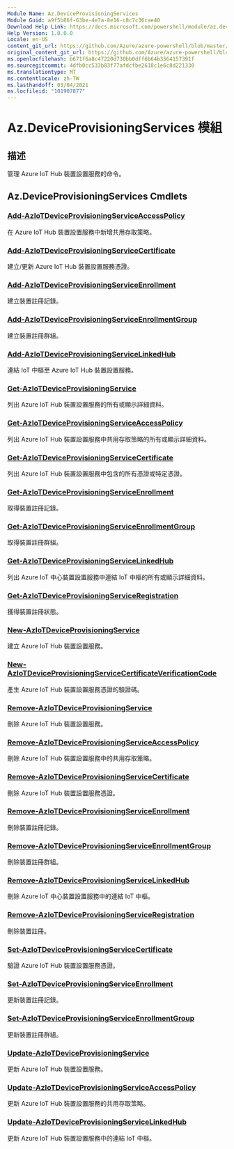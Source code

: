 ```yaml
---
Module Name: Az.DeviceProvisioningServices
Module Guid: a9f5b86f-63be-4e7a-8e16-c8c7c36cae40
Download Help Link: https://docs.microsoft.com/powershell/module/az.deviceprovisioningservices
Help Version: 1.0.0.0
Locale: en-US
content_git_url: https://github.com/Azure/azure-powershell/blob/master/src/DeviceProvisioningServices/DeviceProvisioningServices/help/Az.DeviceProvisioningServices.md
original_content_git_url: https://github.com/Azure/azure-powershell/blob/master/src/DeviceProvisioningServices/DeviceProvisioningServices/help/Az.DeviceProvisioningServices.md
ms.openlocfilehash: b671f6a8c47220d730bb0dff6b64b3564157391f
ms.sourcegitcommit: 4dfb0cc533b83f77afdcfbe2618c1e6c8d221330
ms.translationtype: MT
ms.contentlocale: zh-TW
ms.lasthandoff: 03/04/2021
ms.locfileid: "101907877"
---
```

# Az.DeviceProvisioningServices 模組
## 描述
管理 Azure IoT Hub 裝置設置服務的命令。

## Az.DeviceProvisioningServices Cmdlets
### [Add-AzIoTDeviceProvisioningServiceAccessPolicy](Add-AzIoTDeviceProvisioningServiceAccessPolicy.md)
在 Azure IoT Hub 裝置設置服務中新增共用存取策略。

### [Add-AzIoTDeviceProvisioningServiceCertificate](Add-AzIoTDeviceProvisioningServiceCertificate.md)
建立/更新 Azure IoT Hub 裝置設置服務憑證。

### [Add-AzIoTDeviceProvisioningServiceEnrollment](Add-AzIoTDeviceProvisioningServiceEnrollment.md)
建立裝置註冊記錄。

### [Add-AzIoTDeviceProvisioningServiceEnrollmentGroup](Add-AzIoTDeviceProvisioningServiceEnrollmentGroup.md)
建立裝置註冊群組。

### [Add-AzIoTDeviceProvisioningServiceLinkedHub](Add-AzIoTDeviceProvisioningServiceLinkedHub.md)
連結 IoT 中樞至 Azure IoT Hub 裝置設置服務。

### [Get-AzIoTDeviceProvisioningService](Get-AzIoTDeviceProvisioningService.md)
列出 Azure IoT Hub 裝置設置服務的所有或顯示詳細資料。

### [Get-AzIoTDeviceProvisioningServiceAccessPolicy](Get-AzIoTDeviceProvisioningServiceAccessPolicy.md)
列出 Azure IoT Hub 裝置設置服務中共用存取策略的所有或顯示詳細資料。

### [Get-AzIoTDeviceProvisioningServiceCertificate](Get-AzIoTDeviceProvisioningServiceCertificate.md)
列出 Azure IoT Hub 裝置設置服務中包含的所有憑證或特定憑證。

### [Get-AzIoTDeviceProvisioningServiceEnrollment](Get-AzIoTDeviceProvisioningServiceEnrollment.md)
取得裝置註冊記錄。

### [Get-AzIoTDeviceProvisioningServiceEnrollmentGroup](Get-AzIoTDeviceProvisioningServiceEnrollmentGroup.md)
取得裝置註冊群組。

### [Get-AzIoTDeviceProvisioningServiceLinkedHub](Get-AzIoTDeviceProvisioningServiceLinkedHub.md)
列出 Azure IoT 中心裝置設置服務中連結 IoT 中樞的所有或顯示詳細資料。

### [Get-AzIoTDeviceProvisioningServiceRegistration](Get-AzIoTDeviceProvisioningServiceRegistration.md)
獲得裝置註冊狀態。

### [New-AzIoTDeviceProvisioningService](New-AzIoTDeviceProvisioningService.md)
建立 Azure IoT Hub 裝置設置服務。

### [New-AzIoTDeviceProvisioningServiceCertificateVerificationCode](New-AzIoTDeviceProvisioningServiceCertificateVerificationCode.md)
產生 Azure IoT Hub 裝置設置服務憑證的驗證碼。

### [Remove-AzIoTDeviceProvisioningService](Remove-AzIoTDeviceProvisioningService.md)
刪除 Azure IoT Hub 裝置設置服務。

### [Remove-AzIoTDeviceProvisioningServiceAccessPolicy](Remove-AzIoTDeviceProvisioningServiceAccessPolicy.md)
刪除 Azure IoT Hub 裝置設置服務中的共用存取策略。

### [Remove-AzIoTDeviceProvisioningServiceCertificate](Remove-AzIoTDeviceProvisioningServiceCertificate.md)
刪除 Azure IoT Hub 裝置設置服務憑證。

### [Remove-AzIoTDeviceProvisioningServiceEnrollment](Remove-AzIoTDeviceProvisioningServiceEnrollment.md)
刪除裝置註冊記錄。

### [Remove-AzIoTDeviceProvisioningServiceEnrollmentGroup](Remove-AzIoTDeviceProvisioningServiceEnrollmentGroup.md)
刪除裝置註冊群組。

### [Remove-AzIoTDeviceProvisioningServiceLinkedHub](Remove-AzIoTDeviceProvisioningServiceLinkedHub.md)
刪除 Azure IoT 中心裝置設置服務中的連結 IoT 中樞。

### [Remove-AzIoTDeviceProvisioningServiceRegistration](Remove-AzIoTDeviceProvisioningServiceRegistration.md)
刪除裝置註冊。

### [Set-AzIoTDeviceProvisioningServiceCertificate](Set-AzIoTDeviceProvisioningServiceCertificate.md)
驗證 Azure IoT Hub 裝置設置服務憑證。

### [Set-AzIoTDeviceProvisioningServiceEnrollment](Set-AzIoTDeviceProvisioningServiceEnrollment.md)
更新裝置註冊記錄。

### [Set-AzIoTDeviceProvisioningServiceEnrollmentGroup](Set-AzIoTDeviceProvisioningServiceEnrollmentGroup.md)
更新裝置註冊群組。

### [Update-AzIoTDeviceProvisioningService](Update-AzIoTDeviceProvisioningService.md)
更新 Azure IoT Hub 裝置設置服務。

### [Update-AzIoTDeviceProvisioningServiceAccessPolicy](Update-AzIoTDeviceProvisioningServiceAccessPolicy.md)
更新 Azure IoT Hub 裝置設置服務的共用存取策略。

### [Update-AzIoTDeviceProvisioningServiceLinkedHub](Update-AzIoTDeviceProvisioningServiceLinkedHub.md)
更新 Azure IoT Hub 裝置設置服務中的連結 IoT 中樞。

